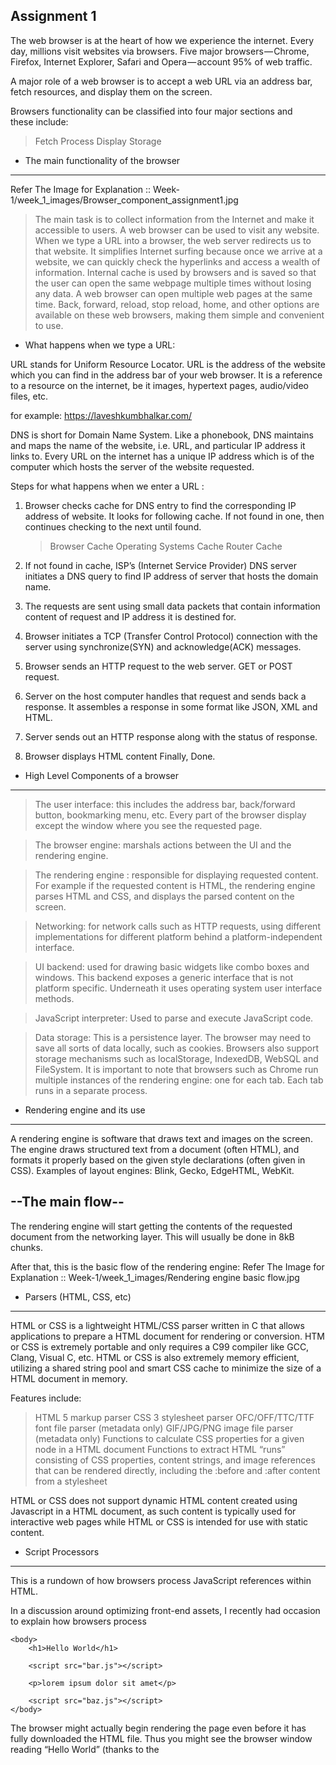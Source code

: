 

Assignment 1
---------------


The web browser is at the heart of how we experience the internet. Every day, millions visit websites via browsers. Five major browsers — Chrome, Firefox, Internet Explorer, Safari and Opera — account 95% of web traffic.

A major role of a web browser is to accept a web URL via an address bar, fetch resources, and display them on the screen.

Browsers functionality can be classified into four major sections and these include:

> Fetch
> Process
> Display
> Storage

* The main functionality of the browser
----------------------------------------

Refer The Image for Explanation :: Week-1/week_1_images/Browser_component_assignment1.jpg

> The main task is to collect information from the Internet and make it accessible to users.
> A web browser can be used to visit any website. When we type a URL into a browser, the web server redirects us to that website.
> It simplifies Internet surfing because once we arrive at a website, we can quickly check the hyperlinks and access a wealth of information.
> Internal cache is used by browsers and is saved so that the user can open the same webpage multiple times without losing any data.
> A web browser can open multiple web pages at the same time. Back, forward, reload, stop reload, home, and other options are available on these web browsers, making them simple and convenient to use.

* What happens when we type a URL:

URL stands for Uniform Resource Locator. URL is the address of the website which you can find in the address bar of your web browser. It is a reference to a resource on the internet, be it images, hypertext pages, audio/video files, etc.

for example: https://laveshkumbhalkar.com/ 

DNS is short for Domain Name System. Like a phonebook, DNS maintains and maps the name of the website, i.e. URL, and particular IP address it links to. Every URL on the internet has a unique IP address which is of the computer which hosts the server of the website requested.

Steps for what happens when we enter a URL :

1. Browser checks cache for DNS entry to find the corresponding IP address of website.
    It looks for following cache. If not found in one, then continues checking to the next until found.
    > Browser Cache
    > Operating Systems Cache
    > Router Cache

2.  If not found in cache, ISP’s (Internet Service Provider) DNS server initiates a DNS query to find IP address of     server that hosts the domain name.
3. The requests are sent using small data packets that contain information content of request and IP address it is destined for.
4. Browser initiates a TCP (Transfer Control Protocol) connection with the server using synchronize(SYN) and acknowledge(ACK) messages.
5. Browser sends an HTTP request to the web server. GET or POST request.
6. Server on the host computer handles that request and sends back a response. It assembles a response in some format like JSON, XML and HTML.
7. Server sends out an HTTP response along with the status of response.
8. Browser displays HTML content Finally, Done.


* High Level Components of a browser
-------------------------------------

> The user interface: this includes the address bar, back/forward button, bookmarking menu, etc. Every part of the browser display except the window where you see the requested page.

> The browser engine: marshals actions between the UI and the rendering engine.

> The rendering engine : responsible for displaying requested content. For example if the requested content is HTML, the rendering engine parses HTML and CSS, and displays the parsed content on the screen.

> Networking: for network calls such as HTTP requests, using different implementations for different platform behind a platform-independent interface.

> UI backend: used for drawing basic widgets like combo boxes and windows. This backend exposes a generic interface that is not platform specific. Underneath it uses operating system user interface methods.

> JavaScript interpreter: Used to parse and execute JavaScript code.

> Data storage: This is a persistence layer. The browser may need to save all sorts of data locally, such as cookies. Browsers also support storage mechanisms such as localStorage, IndexedDB, WebSQL and FileSystem.
It is important to note that browsers such as Chrome run multiple instances of the rendering engine: one for each tab. Each tab runs in a separate process.


* Rendering engine and its use
------------------------------

A rendering engine is software that draws text and images on the screen. The engine draws structured text from a document (often HTML), and formats it properly based on the given style declarations (often given in CSS). 
Examples of layout engines: Blink, Gecko, EdgeHTML, WebKit.

--The main flow--
--------------------
The rendering engine will start getting the contents of the requested document from the networking layer. This will usually be done in 8kB chunks.

After that, this is the basic flow of the rendering engine:
Refer The Image for Explanation :: Week-1/week_1_images/Rendering engine basic flow.jpg

* Parsers (HTML, CSS, etc)
---------------------------------

HTML or CSS is a lightweight HTML/CSS parser written in C that allows applications to prepare a HTML document for rendering or conversion. HTM or CSS is extremely portable and only requires a C99 compiler like GCC, Clang, Visual C, etc. HTML or CSS is also extremely memory efficient, utilizing a shared string pool and smart CSS cache to minimize the size of a HTML document in memory.

Features include:

> HTML 5 markup parser
> CSS 3 stylesheet parser
> OFC/OFF/TTC/TTF font file parser (metadata only)
> GIF/JPG/PNG image file parser (metadata only)
> Functions to calculate CSS properties for a given node in a HTML document
> Functions to extract HTML “runs” consisting of CSS properties, content strings, and image references that can be rendered directly, including the :before and :after content from a stylesheet

HTML or CSS does not support dynamic HTML content created using Javascript in a HTML document, as such content is typically used for interactive web pages while HTML or CSS is intended for use with static content.

* Script Processors
-----------------------

This is a rundown of how browsers process JavaScript references within HTML.

In a discussion around optimizing front-end assets, I recently had occasion to explain how browsers process <script> tags — which seemed useful enough to be reposted here.

My original assertion was that concatenating (or bundling) JavaScript and CSS assets[1] might improve performance by reducing load times, but inevitably the conversation ended up including topics such as moving scripts to the bottom, minification, CDNs and HTTP/2.

In order to assess the consequences of any such decision, it helps to understand how browsers work: When the browser processes an HTML document, it does so from top to bottom. Upon encountering a <script> tag, it halts (“blocks”) further processing[2] in order to download the referenced script file. Only after that download has completed and the respective JavaScript code has been processed, HTML processing continues.

Let’s imagine the following document:

<!DOCTYPE html>
<html>
    <head>
        <meta charset="utf-8">
        <meta name="viewport" content="width=device-width, initial-scale=1">
        <title>Hello World</title>
        <link rel="stylesheet" href="main.css">
        …
        <script src="foo.js"></script>
    </head>

    <body>
        <h1>Hello World</h1>

        <script src="bar.js"></script>

        <p>lorem ipsum dolor sit amet</p>

        <script src="baz.js"></script>
    </body>
</html>


The browser might actually begin rendering the page even before it has fully downloaded the HTML file. Thus you might see the browser window reading “Hello World” (thanks to the <title> tag) while the page is still blank.

Once we arrive at <script src="foo.js">, processing halts as described above. Afterwards, we continue to <script src="bar.js">, repeat the same procedure, and then move on to <script src="baz.js"> for the final piece. That leaves us with the following sequence:

|
| |-foo.js-|
|          |-bar.js-|
|                   |-baz.js-|
|
+------------------------------> t
Concatenation would mean combining these files into a single one:

|
| |-foo-bar-baz.js-|
|
+------------------------------> t
While the amount of content transferred remains identical[3], this is generally faster because there’s less networking overhead. (Obviously I’m simplifying a bit here.)

As you might have guessed from this (poor man’s) visualization, there’s another approach. We could parallelize the retrieval of JavaScript files:

|
| |-foo.js-|
| |-bar.js-|
| |-baz.js-|
|
+------------------------------> t
Browsers these days support this with the simple addition of a dedicated attribute: <script defer> (implied by <script type="module">). In fact, there’s also another, similar attribute: async — except this one doesn’t guarantee order of execution; see Asynchronous vs Deferred JavaScript for details.[4] However, these attributes don’t work for inline scripts (of which, unfortunately, there were a few in the project at hand), so those would likely execute before the deferred external scripts they depend on become available.

Now, you might argue that HTTP/2 makes all of this a non-issue because it reduces protocol overhead — but in fact, even HTTP/2 is still prone to the laws of physics:

As described above, <script> tags are processed sequentially — which means that the browser doesn’t know it should retrieve bar.js until after foo.js has been fully loaded. Thus it actually has to wait before even requesting that file from the server:

|
| |-- → foo.js --|
|                |-- ← foo.js --|
|                               |-- → bar.js --|
|                                              |-- ← bar.js --|
|
+---------------------------------------------------------------> t

→ request
← response
Depending on connectivity, that latency can be significant.

However, if we were using defer, those <script> tags would be non-blocking, which means the browser could request both files simultaneously:

|
| |-- → foo.js --|
|                |-- ← foo.js --|
| |-- → bar.js --|
|                |-- ← bar.js --|
|
+---------------------------------------------------------------> t

→ request
← response
This is why concatenation can actually be a net negative with HTTP/2, as it prevents parallel downloads:

|
| |-- → foo-bar.js --|
|                    |-- ← foo-bar.js --|
|
+---------------------------------------------------------------> t

→ request
← response
Network protocols aside, it’s generally good practice to relegate script tags to the bottom in order to avoid unnecessarily blocking static HTML content. In the example above, even if the entire HTML document has already been downloaded, if foo.js and/or bar.js are slow to load (for which there are myriad potential reasons), they’d prevent the content below from being displayed.

i.e. instead of serving source files individually, combining them into a single file for distribution  ↩

for somewhat arcane historical reasons related to document.write  ↩

minification, by contrast, reduces the amount of content (e.g. by removing whitespace that's only relevant for us puny humans)  ↩

noted performance pioneer Steve Souders makes the case for preferring defer over async  






